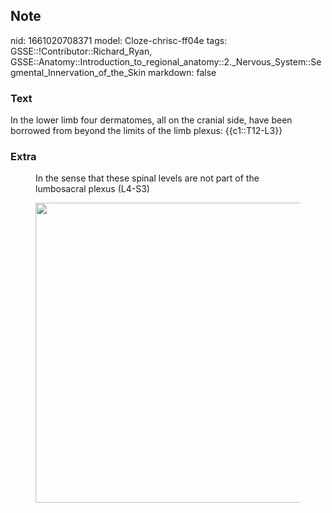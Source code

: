 ## Note
nid: 1661020708371
model: Cloze-chrisc-ff04e
tags: GSSE::!Contributor::Richard_Ryan, GSSE::Anatomy::Introduction_to_regional_anatomy::2._Nervous_System::Segmental_Innervation_of_the_Skin
markdown: false

### Text
<div class="toggle">
  In the lower limb four dermatomes, all on the cranial side, have
  been borrowed from beyond the limits of the limb plexus:
  {{c1::T12-L3}}
</div>

### Extra
<figure id="1c8fd2bc-235d-4767-a4bc-3af98ad02b77" class="image">
  In the sense that these spinal levels are not part of the
  lumbosacral plexus (L4-S3)
</figure>
<figure id="1c8fd2bc-235d-4767-a4bc-3af98ad02b77" class="image">
  <a href= 
  "Segmental%20Innervation%20of%20the%20Skin%20e218fc1cea564038acdf1e0c547899fa/Untitled%206.png">
  <img style="width:480px" src= 
  "67dcfe25e05b8f8f2cbb9da2339ceb670938a39b.png"></a>
</figure>
